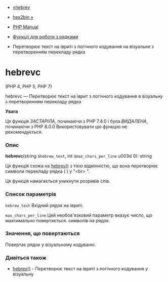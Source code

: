 - [«hebrev](function.hebrev.md)
- [hex2bin »](function.hex2bin.md)

- [PHP Manual](index.md)
- [Функції для роботи з рядками](ref.strings.md)
- Перетворює текст на івриті з логічного кодування на візуальне з
перетворенням перекладу рядка

# hebrevc

(PHP 4, PHP 5, PHP 7)

hebrevc — Перетворює текст на іврит з логічного кодування в
візуальну з перетворенням перекладу рядка

**Увага**

Ця функція *ЗАСТАРІЛА*, починаючи з PHP 7.4.0 і була *ВИДАЛЕНА*, починаючи з
PHP 8.0.0 Використовувати цю функцію не рекомендується.

### Опис

**hebrevc**(string `$hebrew_text`, int `$max_chars_per_line` u003d 0):
string

Ця функція схожа на [hebrev()](function.hebrev.md) з тією відмінністю,
що вона перетворює символи перекладу рядка (
) у "\<br\>
".

Ця функція намагається уникнути розривів слів.

### Список параметрів

`hebrew_text`
Вхідний рядок на івриті.

`max_chars_per_line`
Цей необов'язковий параметр вказує число, що максимально повертається.
символів на рядок.

### Значення, що повертаються

Повертає рядок у візуальному кодуванні.

### Дивіться також

- [hebrev()](function.hebrev.md) - Перетворює текст на івриті з
логічного кодування у візуальну
